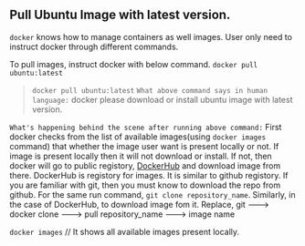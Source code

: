 ## Pull Ubuntu Image with latest version.

`docker` knows how to manage containers as well images. User only need to instruct docker through different commands.

To pull images, instruct docker with below command.
`docker pull ubuntu:latest`

> `docker pull ubuntu:latest`
`What above command says in human language:` 
    docker please download or install ubuntu image with latest version.

`What's happening behind the scene after running above command:`
    First docker checks from the list of available images(using `docker images` command) that whether the image user want is present locally or not. If image is present locally then it will not download or install. If not, then docker will go to public registory, [DockerHub](https://hub.docker.com/) and download image from there. DockerHub is registory for images. It is similar to github registory. If you are familiar with git, then you must know to download the repo from github. For the same run command,  `git clone repository_name`. Similarly, in the case of DockerHub, to download image fom it.  Replace,
                git ---> docker
                clone ---> pull
                repository_name ---> image name


`docker images` // It shows all available images present locally.
